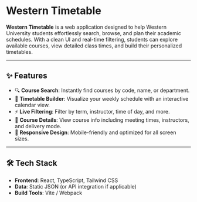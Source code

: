 # Western Timetable

**Western Timetable** is a web application designed to help Western University students effortlessly search, browse, and plan their academic schedules. With a clean UI and real-time filtering, students can explore available courses, view detailed class times, and build their personalized timetables.

---

## ✨ Features

- 🔍 **Course Search**: Instantly find courses by code, name, or department.
- 📅 **Timetable Builder**: Visualize your weekly schedule with an interactive calendar view.
- ⚡ **Live Filtering**: Filter by term, instructor, time of day, and more.
- 📘 **Course Details**: View course info including meeting times, instructors, and delivery mode.
- 🎨 **Responsive Design**: Mobile-friendly and optimized for all screen sizes.

---

## 🛠️ Tech Stack

- **Frontend**: React, TypeScript, Tailwind CSS
- **Data**: Static JSON (or API integration if applicable)
- **Build Tools**: Vite / Webpack

